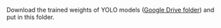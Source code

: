 Download the trained weights of YOLO models ([Google Drive folder](https://drive.google.com/drive/folders/18q0j6nqzqrCvql-yEHwt30gA7ZXGQ-3X?usp=sharing)) and put in this folder.
